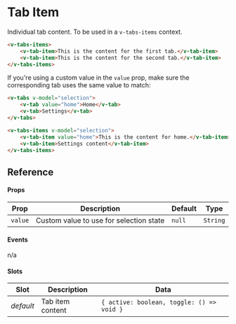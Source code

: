 # Tab Item

Individual tab content. To be used in a `v-tabs-items` context.

```html
<v-tabs-items>
	<v-tab-item>This is the content for the first tab.</v-tab-item>
	<v-tab-item>This is the content for the second tab.</v-tab-item>
</v-tabs-items>
```

If you're using a custom value in the `value` prop, make sure the corresponding tab uses the same value to match:

```html
<v-tabs v-model="selection">
	<v-tab value="home">Home</v-tab>
	<v-tab>Settings</v-tab>
</v-tabs>

<v-tabs-items v-model="selection">
	<v-tab-item value="home">This is the content for home.</v-tab-item>
	<v-tab-item>Settings content</v-tab-item>
</v-tabs-items>
```

## Reference

#### Props

| Prop    | Description                             | Default | Type     |
| ------- | --------------------------------------- | ------- | -------- |
| `value` | Custom value to use for selection state | `null`  | `String` |

#### Events

n/a

#### Slots

| Slot      | Description      | Data                                      |
| --------- | ---------------- | ----------------------------------------- |
| _default_ | Tab item content | `{ active: boolean, toggle: () => void }` |
